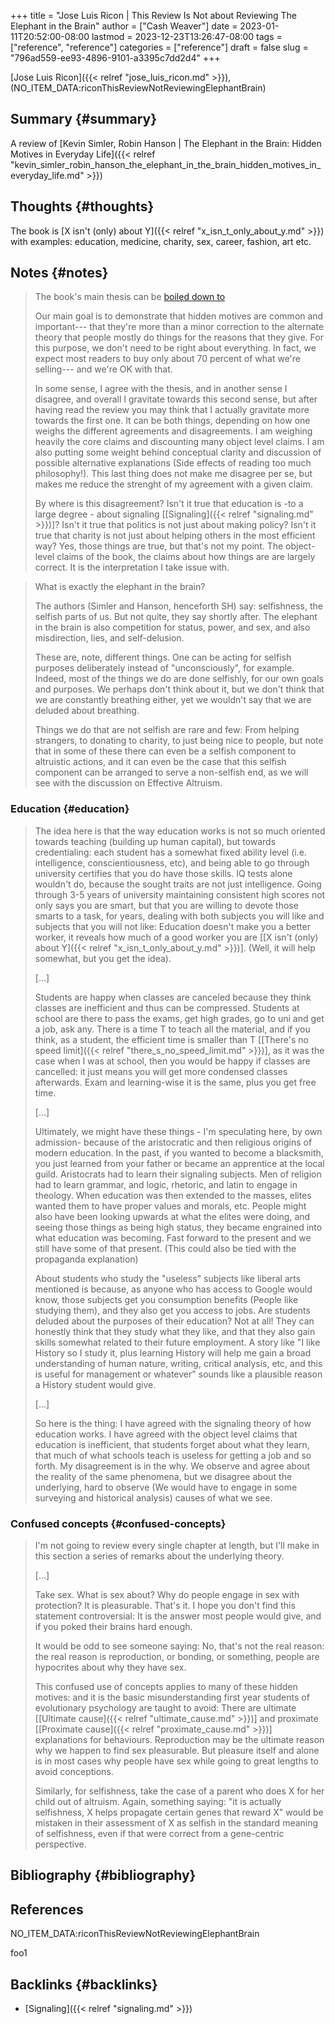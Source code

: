+++
title = "Jose Luis Ricon | This Review Is Not about Reviewing The Elephant in the Brain"
author = ["Cash Weaver"]
date = 2023-01-11T20:52:00-08:00
lastmod = 2023-12-23T13:26:47-08:00
tags = ["reference", "reference"]
categories = ["reference"]
draft = false
slug = "796ad559-ee93-4896-9101-a3395c7dd2d4"
+++

[Jose Luis Ricon]({{< relref "jose_luis_ricon.md" >}}), (NO_ITEM_DATA:riconThisReviewNotReviewingElephantBrain)


## Summary {#summary}

A review of [Kevin Simler, Robin Hanson | The Elephant in the Brain: Hidden Motives in Everyday Life]({{< relref "kevin_simler_robin_hanson_the_elephant_in_the_brain_hidden_motives_in_everyday_life.md" >}})


## Thoughts {#thoughts}

The book is [X isn't (only) about Y]({{< relref "x_isn_t_only_about_y.md" >}}) with examples: education, medicine, charity, sex, career, fashion, art etc.


## Notes {#notes}

> The book's main thesis can be [boiled down to](http://www.overcomingbias.com/2018/01/ten-could-be-twenty-or-more.html)
>
> <div class="quote2">
>
> Our main goal is to demonstrate that hidden motives are common and important--- that they're more than a minor correction to the alternate theory that people mostly do things for the reasons that they give. For this purpose, we don't need to be right about everything. In fact, we expect most readers to buy only about 70 percent of what we're selling--- and we're OK with that.
>
> </div>
>
> In some sense, I agree with the thesis, and in another sense I disagree, and overall I gravitate towards this second sense, but after having read the review you may think that I actually gravitate more towards the first one. It can be both things, depending on how one weighs the different agreements and disagreements. I am weighing heavily the core claims and discounting many object level claims. I am also putting some weight behind conceptual clarity and discussion of possible alternative explanations (Side effects of reading too much philosophy!). This last thing does not make me disagree per se, but makes me reduce the strenght of my agreement with a given claim.
>
> By where is this disagreement? Isn't it true that education is -to a large degree - about signaling [[Signaling]({{< relref "signaling.md" >}})]? Isn't it true that politics is not just about making policy? Isn't it true that charity is not just about helping others in the most efficient way? Yes, those things are true, but that's not my point. The object-level claims of the book, the claims about how things are are largely correct. It is the interpretation I take issue with.

<!--quoteend-->

> What is exactly the elephant in the brain?
>
> The authors (Simler and Hanson, henceforth SH) say: selfishness, the selfish parts of us. But not quite, they say shortly after. The elephant in the brain is also competition for status, power, and sex, and also misdirection, lies, and self-delusion.
>
> These are, note, different things. One can be acting for selfish purposes deliberately instead of "unconsciously", for example. Indeed, most of the things we do are done selfishly, for our own goals and purposes. We perhaps don't think about it, but we don't think that we are constantly breathing either, yet we wouldn't say that we are deluded about breathing.
>
> Things we do that are not selfish are rare and few: From helping strangers, to donating to charity, to just being nice to people, but note that in some of these there can even be a selfish component to altruistic actions, and it can even be the case that this selfish component can be arranged to serve a non-selfish end, as we will see with the discussion on Effective Altruism.


### Education {#education}

> The idea here is that the way education works is not so much oriented towards teaching (building up human capital), but towards credentialing: each student has a somewhat fixed ability level (i.e. intelligence, conscientiousness, etc), and being able to go through university certifies that you do have those skills. IQ tests alone wouldn't do, because the sought traits are not just intelligence. Going through 3-5 years of university maintaining consistent high scores not only says you are smart, but that you are willing to devote those smarts to a task, for years, dealing with both subjects you will like and subjects that you will not like: Education doesn't make you a better worker, it reveals how much of a good worker you are [[X isn't (only) about Y]({{< relref "x_isn_t_only_about_y.md" >}})]. (Well, it will help somewhat, but you get the idea).
>
> [...]
>
> Students are happy when classes are canceled because they think classes are inefficient and thus can be compressed. Students at school are there to pass the exams, get high grades, go to uni and get a job, ask any. There is a time T to teach all the material, and if you think, as a student, the efficient time is smaller than T [[There's no speed limit]({{< relref "there_s_no_speed_limit.md" >}})], as it was the case when I was at school, then you would be happy if classes are cancelled: it just means you will get more condensed classes afterwards. Exam and learning-wise it is the same, plus you get free time.
>
> [...]
>
> Ultimately, we might have these things - I'm speculating here, by own admission- because of the aristocratic and then religious origins of modern education. In the past, if you wanted to become a blacksmith, you just learned from your father or became an apprentice at the local guild. Aristocrats had to learn their signaling subjects. Men of religion had to learn grammar, and logic, rhetoric, and latin to engage in theology. When education was then extended to the masses, elites wanted them to have proper values and morals, etc. People might also have been looking upwards at what the elites were doing, and seeing those things as being high status, they became engrained into what education was becoming. Fast forward to the present and we still have some of that present. (This could also be tied with the propaganda explanation)
>
> About students who study the "useless" subjects like liberal arts mentioned is because, as anyone who has access to Google would know, those subjects get you consumption benefits (People like studying them), and they also get you access to jobs. Are students deluded about the purposes of their education? Not at all! They can honestly think that they study what they like, and that they also gain skills somewhat related to their future employment. A story like "I like History so I study it, plus learning History will help me gain a broad understanding of human nature, writing, critical analysis, etc, and this is useful for management or whatever" sounds like a plausible reason a History student would give.
>
> [...]
>
> So here is the thing: I have agreed with the signaling theory of how education works. I have agreed with the object level claims that education is inefficient, that students forget about what they learn, that much of what schools teach is useless for getting a job and so forth. My disagreement is in the why. We observe and agree about the reality of the same phenomena, but we disagree about the underlying, hard to observe (We would have to engage in some surveying and historical analysis) causes of what we see.


### Confused concepts {#confused-concepts}

> I'm not going to review every single chapter at length, but I'll make in this section a series of remarks about the underlying theory.
>
> [...]
>
> Take sex. What is sex about? Why do people engage in sex with protection? It is pleasurable. That's it. I hope you don't find this statement controversial: It is the answer most people would give, and if you poked their brains hard enough.
>
> It would be odd to see someone saying: No, that's not the real reason: the real reason is reproduction, or bonding, or something, people are hypocrites about why they have sex.
>
> This confused use of concepts applies to many of these hidden motives: and it is the basic misunderstanding first year students of evolutionary psychology are taught to avoid: There are ultimate [[Ultimate cause]({{< relref "ultimate_cause.md" >}})] and proximate [[Proximate cause]({{< relref "proximate_cause.md" >}})] explanations for behaviours. Reproduction may be the ultimate reason why we happen to find sex pleasurable. But pleasure itself and alone is in most cases why people have sex while going to great lengths to avoid conceptions.
>
> Similarly, for selfishness, take the case of a parent who does X for her child out of altruism. Again, something saying: "it is actually selfishness, X helps propagate certain genes that reward X" would be mistaken in their assessment of X as selfish in the standard meaning of selfishness, even if that were correct from a gene-centric perspective.


## Bibliography {#bibliography}

## References

<style>.csl-entry{text-indent: -1.5em; margin-left: 1.5em;}</style><div class="csl-bib-body">
  <div class="csl-entry">NO_ITEM_DATA:riconThisReviewNotReviewingElephantBrain</div>
</div>

foo1


## Backlinks {#backlinks}

-   [Signaling]({{< relref "signaling.md" >}})
